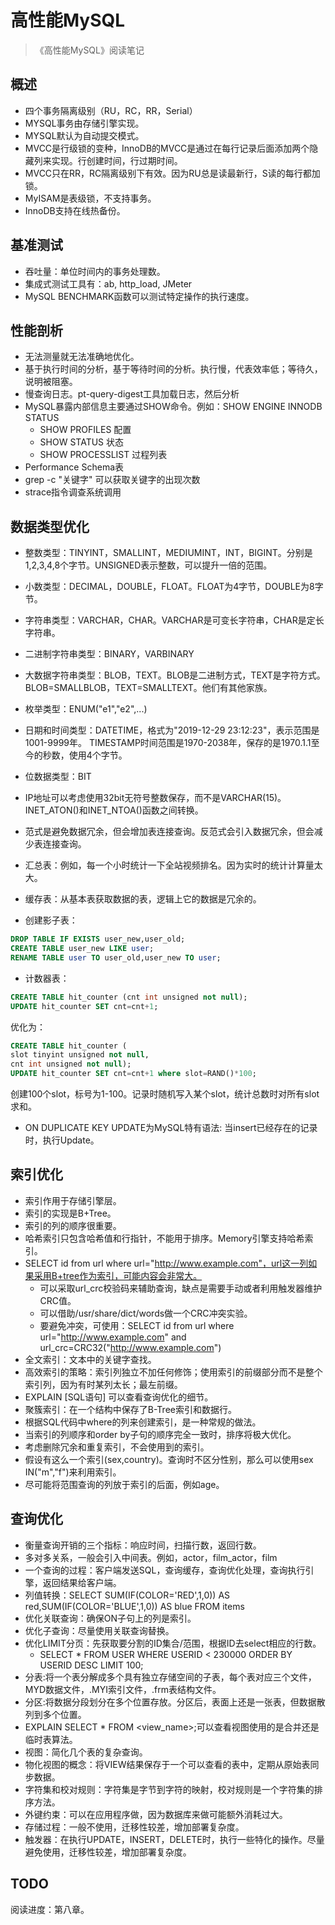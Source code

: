 # 高性能MySQL
>《高性能MySQL》阅读笔记

## 概述

- 四个事务隔离级别（RU，RC，RR，Serial）
- MYSQL事务由存储引擎实现。
- MYSQL默认为自动提交模式。
- MVCC是行级锁的变种，InnoDB的MVCC是通过在每行记录后面添加两个隐藏列来实现。行创建时间，行过期时间。
- MVCC只在RR，RC隔离级别下有效。因为RU总是读最新行，S读的每行都加锁。
- MyISAM是表级锁，不支持事务。
- InnoDB支持在线热备份。

## 基准测试

- 吞吐量：单位时间内的事务处理数。
- 集成式测试工具有：ab, http_load, JMeter
- MySQL BENCHMARK函数可以测试特定操作的执行速度。

## 性能剖析

- 无法测量就无法准确地优化。
- 基于执行时间的分析，基于等待时间的分析。执行慢，代表效率低；等待久，说明被阻塞。
- 慢查询日志。pt-query-digest工具加载日志，然后分析
- MySQL暴露内部信息主要通过SHOW命令。例如：SHOW ENGINE INNODB STATUS
  - SHOW PROFILES 配置
  - SHOW STATUS 状态
  - SHOW PROCESSLIST 过程列表
- Performance Schema表
- grep -c "关键字" 可以获取关键字的出现次数
- strace指令调查系统调用

## 数据类型优化

- 整数类型：TINYINT，SMALLINT，MEDIUMINT，INT，BIGINT。分别是1,2,3,4,8个字节。UNSIGNED表示整数，可以提升一倍的范围。
- 小数类型：DECIMAL，DOUBLE，FLOAT。FLOAT为4字节，DOUBLE为8字节。
- 字符串类型：VARCHAR，CHAR。VARCHAR是可变长字符串，CHAR是定长字符串。
- 二进制字符串类型：BINARY，VARBINARY
- 大数据字符串类型：BLOB，TEXT。BLOB是二进制方式，TEXT是字符方式。BLOB=SMALLBLOB，TEXT=SMALLTEXT。他们有其他家族。
- 枚举类型：ENUM("e1","e2",...)
- 日期和时间类型：DATETIME，格式为"2019-12-29 23:12:23"，表示范围是1001-9999年。
TIMESTAMP时间范围是1970-2038年，保存的是1970.1.1至今的秒数，使用4个字节。
- 位数据类型：BIT
- IP地址可以考虑使用32bit无符号整数保存，而不是VARCHAR(15)。INET_ATON()和INET_NTOA()函数之间转换。
- 范式是避免数据冗余，但会增加表连接查询。反范式会引入数据冗余，但会减少表连接查询。
- 汇总表：例如，每一个小时统计一下全站视频排名。因为实时的统计计算量太大。
- 缓存表：从基本表获取数据的表，逻辑上它的数据是冗余的。

- 创建影子表：
```sql
DROP TABLE IF EXISTS user_new,user_old;
CREATE TABLE user_new LIKE user;
RENAME TABLE user TO user_old,user_new TO user;
```

- 计数器表：
```sql
CREATE TABLE hit_counter (cnt int unsigned not null);
UPDATE hit_counter SET cnt=cnt+1;
```
优化为：
```sql
CREATE TABLE hit_counter (
slot tinyint unsigned not null,
cnt int unsigned not null);
UPDATE hit_counter SET cnt=cnt+1 where slot=RAND()*100;
```
创建100个slot，标号为1-100。记录时随机写入某个slot，统计总数时对所有slot求和。

- ON DUPLICATE KEY UPDATE为MySQL特有语法: 当insert已经存在的记录时，执行Update。

## 索引优化

- 索引作用于存储引擎层。
- 索引的实现是B+Tree。
- 索引的列的顺序很重要。
- 哈希索引只包含哈希值和行指针，不能用于排序。Memory引擎支持哈希索引。
- SELECT id from url where url="http://www.example.com"，url这一列如果采用B+tree作为索引，可能内容会非常大。
  - 可以采取url_crc校验码来辅助查询，缺点是需要手动或者利用触发器维护CRC值。
  - 可以借助/usr/share/dict/words做一个CRC冲突实验。
  - 要避免冲突，可使用：SELECT id from url where url="http://www.example.com" and url_crc=CRC32("http://www.example.com")
- 全文索引：文本中的关键字查找。
- 高效索引的策略：索引列独立不加任何修饰；使用索引的前缀部分而不是整个索引列，因为有时某列太长；最左前缀。
- EXPLAIN [SQL语句] 可以查看查询优化的细节。
- 聚簇索引：在一个结构中保存了B-Tree索引和数据行。
- 根据SQL代码中where的列来创建索引，是一种常规的做法。
- 当索引的列顺序和order by子句的顺序完全一致时，排序将极大优化。
- 考虑删除冗余和重复索引，不会使用到的索引。
- 假设有这么一个索引(sex,country)。查询时不区分性别，那么可以使用sex IN("m","f")来利用索引。
- 尽可能将范围查询的列放于索引的后面，例如age。

## 查询优化

- 衡量查询开销的三个指标：响应时间，扫描行数，返回行数。
- 多对多关系，一般会引入中间表。例如，actor，film_actor，film
- 一个查询的过程：客户端发送SQL，查询缓存，查询优化处理，查询执行引擎，返回结果给客户端。
- 列值转换：SELECT SUM(IF(COLOR='RED',1,0)) AS red,SUM(IF(COLOR='BLUE',1,0)) AS blue FROM items
- 优化关联查询：确保ON子句上的列是索引。
- 优化子查询：尽量使用关联查询替换。
- 优化LIMIT分页：先获取要分割的ID集合/范围，根据ID去select相应的行数。
  - SELECT * FROM USER WHERE USERID < 230000 ORDER BY USERID DESC LIMIT 100;
- 分表:将一个表分解成多个具有独立存储空间的子表，每个表对应三个文件，MYD数据文件，.MYI索引文件，.frm表结构文件。
- 分区:将数据分段划分在多个位置存放。分区后，表面上还是一张表，但数据散列到多个位置。
- EXPLAIN SELECT * FROM <view_name>;可以查看视图使用的是合并还是临时表算法。
- 视图：简化几个表的复杂查询。
- 物化视图的概念：将VIEW结果保存于一个可以查看的表中，定期从原始表同步数据。
- 字符集和校对规则：字符集是字节到字符的映射，校对规则是一个字符集的排序方法。
- 外键约束：可以在应用程序做，因为数据库来做可能额外消耗过大。
- 存储过程：一般不使用，迁移性较差，增加部署复杂度。
- 触发器：在执行UPDATE，INSERT，DELETE时，执行一些特化的操作。尽量避免使用，迁移性较差，增加部署复杂度。

## TODO
阅读进度：第八章。